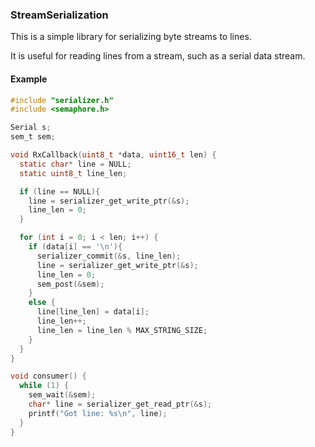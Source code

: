 ### StreamSerialization

This is a simple library for serializing byte streams to lines.

It is useful for reading lines from a stream, such as a serial data stream.

#### Example

```c
#include "serializer.h"
#include <semaphore.h>

Serial s;
sem_t sem;

void RxCallback(uint8_t *data, uint16_t len) {
  static char* line = NULL;
  static uint8_t line_len;

  if (line == NULL){
    line = serializer_get_write_ptr(&s);
    line_len = 0;
  }

  for (int i = 0; i < len; i++) {
    if (data[i] == '\n'){
      serializer_commit(&s, line_len);
      line = serializer_get_write_ptr(&s);
      line_len = 0;
      sem_post(&sem);
    }
    else {
      line[line_len] = data[i];
      line_len++;
      line_len = line_len % MAX_STRING_SIZE;
    }
  }
}

void consumer() {
  while (1) {
    sem_wait(&sem);
    char* line = serializer_get_read_ptr(&s);
    printf("Got line: %s\n", line);
  }
}

```
